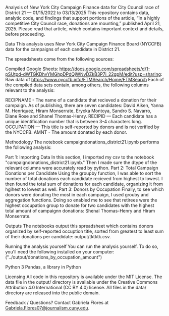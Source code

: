 Analysis of New York City Campaign Finance data for City Council race of District 21 — 01/15/2022 to 03/13/2025
This repository contains data, analytic code, and findings that support portions of the article, “In a highly competitive City Council race, donations are mounting,” published April 21, 2025. Please read that article, which contains important context and details, before proceeding.

Data
This analysis uses New York City Campaign Finance Board (NYCCFB) data for the campaigns of each candidate in District 21.

The spreadsheets come from the following sources:

Compiled Google Sheets:
https://docs.google.com/spreadsheets/d/1-pSUtpd-dWTGKDhvYMGhpDPdQjWNvDZkB3P7i_22gpM/edit?usp=sharing: Raw data of https://www.nyccfb.info/FTMSearch/Home/FTMSearch
Each of the compiled data sets contain, among others, the following columns relevant to the analysis:

RECIPNAME - The name of a candidate that recieved a donation for their campaign. As of publishing, there are seven candidates: David Aiken, Yanna M. Henriquez, Hiram Monserrate, Erycka Montoya, Sandro S. Navarro, Diane Rose and Shanel Thomas-Henry. 
RECIPID — Each candidate has a unique identification number that is between 3-4 characters long. 
OCCUPATION — This title is self-reported by donors and is not verified by the NYCCFB. 
AMNT - The amount donated by each donor. 

Methodology
The notebook campaigndonations_district21.ipynb performs the following analysis:

Part 1: Importing Data 
In this section, I imported my csv to the notebook "campaigndonations_district21.ipynb." Then I made sure the dtype of the relevant columns were accurately read by python. 
Part 2: Total Campaign Donations per Candidate
Using the groupby function, I was able to sort the number of total donations each candidate recieved from highest to lowest. I then found the total sum of donations for each candidate, organizing it from hgihest to lowest as well. 
Part 3: Donors by Occupation
Finally, to see which donors were donating the most in each campaign, I used grouby and aggregation functions. Doing so enabled me to see that retirees were the highest occupation group to donate for two candidates with the highest total amount of campaignn donations: Shenal Thomas-Henry and Hiram Monserrate. 

Outputs
The notebooks output this spreadsheet which contains donors organized by self-reported occuption title, sorted from greatest to least sum of their donations per candidate: output/tktktk.csv.

Running the analysis yourself
You can run the analysis yourself. To do so, you'll need the following installed on your computer: ("../output/donations_by_occupation_amount")

Python 3
Pandas, a library in Python

Licensing
All code in this repository is available under the MIT License. The data file in the output/ directory is available under the Creative Commons Attribution 4.0 International (CC BY 4.0) license. All files in the data/ directory are released into the public domain.

Feedback / Questions?
Contact Gabriela Flores at Gabriela.Flores07@journalism.cuny.edu.